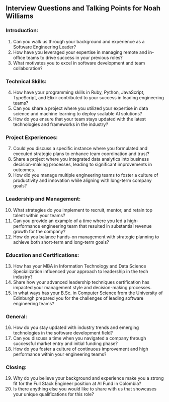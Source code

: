 ## Interview Questions and Talking Points for Noah Williams

### Introduction:
1. Can you walk us through your background and experience as a Software Engineering Leader?
2. How have you leveraged your expertise in managing remote and in-office teams to drive success in your previous roles?
3. What motivates you to excel in software development and team collaboration?

### Technical Skills:
4. How have your programming skills in Ruby, Python, JavaScript, TypeScript, and Elixir contributed to your success in leading engineering teams?
5. Can you share a project where you utilized your expertise in data science and machine learning to deploy scalable AI solutions?
6. How do you ensure that your team stays updated with the latest technologies and frameworks in the industry?

### Project Experiences:
7. Could you discuss a specific instance where you formulated and executed strategic plans to enhance team coordination and trust?
8. Share a project where you integrated data analytics into business decision-making processes, leading to significant improvements in outcomes.
9. How did you manage multiple engineering teams to foster a culture of productivity and innovation while aligning with long-term company goals?

### Leadership and Management:
10. What strategies do you implement to recruit, mentor, and retain top talent within your teams?
11. Can you provide an example of a time where you led a high-performance engineering team that resulted in substantial revenue growth for the company?
12. How do you balance hands-on management with strategic planning to achieve both short-term and long-term goals?

### Education and Certifications:
13. How has your MBA in Information Technology and Data Science Specialization influenced your approach to leadership in the tech industry?
14. Share how your advanced leadership techniques certification has impacted your management style and decision-making processes.
15. In what ways has your B.Sc. in Computer Science from the University of Edinburgh prepared you for the challenges of leading software engineering teams?

### General:
16. How do you stay updated with industry trends and emerging technologies in the software development field?
17. Can you discuss a time when you navigated a company through successful market entry and initial funding phase?
18. How do you foster a culture of continuous improvement and high performance within your engineering teams?

### Closing:
19. Why do you believe your background and experience make you a strong fit for the Full Stack Engineer position at AI Fund in Colombia?
20. Is there anything else you would like to share with us that showcases your unique qualifications for this role?